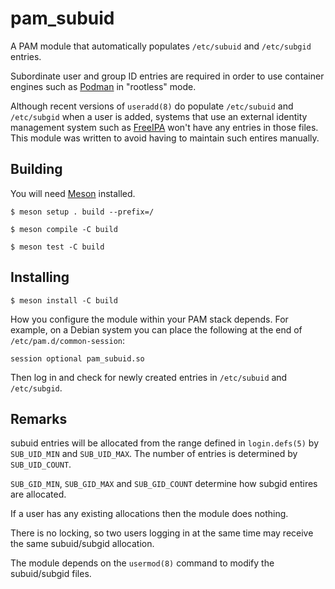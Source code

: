 pam_subuid
==========

A PAM module that automatically populates `/etc/subuid` and `/etc/subgid` entries.

Subordinate user and group ID entries are required in order to use container
engines such as [Podman](https://podman.io/) in "rootless" mode.

Although recent versions of `useradd(8)` do populate `/etc/subuid` and
`/etc/subgid` when a user is added, systems that use an external identity
management system such as [FreeIPA](https://www.freeipa.org/) won't have any
entries in those files. This module was written to avoid having to maintain
such entires manually.

Building
--------

You will need [Meson](https://mesonbuild.com/) installed.

```
$ meson setup . build --prefix=/

$ meson compile -C build

$ meson test -C build 
```

Installing
----------

```
$ meson install -C build
```

How you configure the module within your PAM stack depends. For example, on a
Debian system you can place the following at the end of
`/etc/pam.d/common-session`:

```
session optional pam_subuid.so
```

Then log in and check for newly created entries in `/etc/subuid` and
`/etc/subgid`.

Remarks
-------

subuid entries will be allocated from the range defined in `login.defs(5)` by
`SUB_UID_MIN` and `SUB_UID_MAX`. The number of entries is determined by
`SUB_UID_COUNT`.

`SUB_GID_MIN`, `SUB_GID_MAX` and `SUB_GID_COUNT` determine how subgid entires
are allocated.

If a user has any existing allocations then the module does nothing.

There is no locking, so two users logging in at the same time may receive the
same subuid/subgid allocation.

The module depends on the `usermod(8)` command to modify the subuid/subgid
files.
